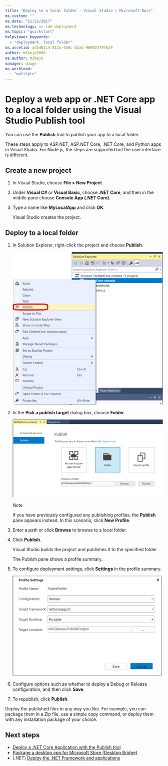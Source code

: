 ```yaml
---
title: "Deploy to a local folder - Visual Studio | Microsoft Docs"
ms.custom: ""
ms.date: "11/22/2017"
ms.technology: vs-ide-deployment
ms.topic: "quickstart"
helpviewer_keywords: 
  - "deployment, local folder"
ms.assetid: adb461c4-812a-4b8c-b2ab-96002379f6a9
author: mikejo5000
ms.author: mikejo
manager: douge
ms.workload: 
  - "multiple"
---
```

# Deploy a web app or .NET Core app to a local folder using the Visual Studio Publish tool

You can use the **Publish** tool to publish your app to a local folder. 

These steps apply to ASP.NET, ASP.NET Core, .NET Core, and Python apps in Visual Studio. For Node.js, the steps are supported but the user interface is different.

## Create a new project 

1. In Visual Studio, choose **File > New Project**.

1. Under **Visual C#** or **Visual Basic**, choose **.NET Core**, and then in the middle pane choose **Console App (.NET Core)**.

1. Type a name like **MyLocalApp** and click **OK**.

    Visual Studio creates the project.

## Deploy to a local folder

1. In Solution Explorer, right-click the project and choose **Publish**.

    ![Choose Publish](../deployment/media/quickstart-publish.png "Choose Publish")

1. In the **Pick a publish target** dialog box, choose **Folder**.

    ![Choose Folder](../deployment/media/quickstart-publish-folder.png "Choose Folder")

    > [!NOTE]
    > If you have previously configured any publishing profiles, the **Publish** pane appears instead. In this scenario, click **New Profile**.

1. Enter a path or click **Browse** to browse to a local folder.

1. Click **Publish**.

    Visual Studio builds the project and publishes it to the specified folder.

    The Publish pane shows a profile summary.

1. To configure deployment settings, click **Settings** in the profile summary.

    ![Profile settings](../deployment/media/quickstart-profile-settings.png "Profile settings") 

1. Configure options such as whether to deploy a Debug or Release configuration, and then click **Save**.

1. To republish, click **Publish**.

Deploy the published files in any way you like. For example, you can package them in a Zip file, use a simple copy command, or deploy them with any installation package of your choice.

## Next steps

- [Deploy a .NET Core Application with the Publish tool](/dotnet/core/deploying/deploy-with-vs)
- [Package a desktop app for Microsoft Store (Desktop Bridge)](/windows/uwp/porting/desktop-to-uwp-packaging-dot-net)
- (.NET) [Deploy the .NET Framework and applications](/dotnet/framework/deployment/)
